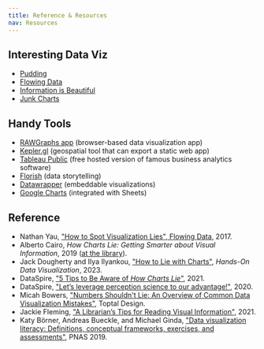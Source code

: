 ```yaml
---
title: Reference & Resources
nav: Resources
---
```


## Interesting Data Viz

- [Pudding](https://pudding.cool/)
- [Flowing Data](https://flowingdata.com/)
- [Information is Beautiful](https://informationisbeautiful.net/)
- [Junk Charts](https://junkcharts.typepad.com/)

## Handy Tools

- [RAWGraphs app](https://app.rawgraphs.io/) (browser-based data visualization app)
- [Kepler.gl](https://kepler.gl/) (geospatial tool that can export a static web app)
- [Tableau Public](https://public.tableau.com/app/discover) (free hosted version of famous business analytics software)
- [Florish](https://flourish.studio/) (data storytelling)
- [Datawrapper](https://www.datawrapper.de/) (embeddable visualizations)
- [Google Charts](https://developers.google.com/chart) (integrated with Sheets)

## Reference

- Nathan Yau, ["How to Spot Visualization Lies", Flowing Data](https://flowingdata.com/2017/02/09/how-to-spot-visualization-lies/), 2017.
- Alberto Cairo, *How Charts Lie: Getting Smarter about Visual Information*, 2019 ([at the library](https://alliance-uidaho.primo.exlibrisgroup.com/permalink/01ALLIANCE_UID/2vsn7u/alma996286804701851)).
- Jack Dougherty and Ilya Ilyankou, ["How to Lie with Charts"](https://handsondataviz.org/how-to-lie-with-charts.html), *Hands-On Data Visualization*, 2023.
- DataSpire, ["5 Tips to Be Aware of *How Charts Lie*"](https://dataspire.org/blog/5-tips-to-be-aware-of-how-charts-lie-book-review), 2021.
- DataSpire, ["Let’s leverage perception science to our advantage!"](https://dataspire.org/blog/leveraging-perception-science-to-our-advantage), 2020.
- Micah Bowers, ["Numbers Shouldn't Lie: An Overview of Common Data Visualization Mistakes"](https://www.toptal.com/designers/ux/data-visualization-mistakes), Toptal Design.
- Jackie Fleming, ["A Librarian’s Tips for Reading Visual Information"](https://scimaps.org/learning-center/blogs/2021/11-19/a-librarians-tips-for-reading-visual-information), 2021.
- Katy Börner, Andreas Bueckle, and Michael Ginda, ["Data visualization literacy: Definitions, conceptual frameworks, exercises, and assessments"](https://doi.org/10.1073/pnas.1807180116), PNAS 2019.
